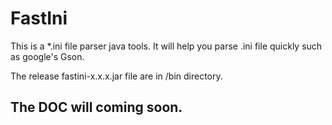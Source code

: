 FastIni
=======

This is a *.ini file parser java tools. It will help you parse .ini file quickly such as google's Gson.

The release fastini-x.x.x.jar file are in /bin directory.

## The **DOC** will coming soon.